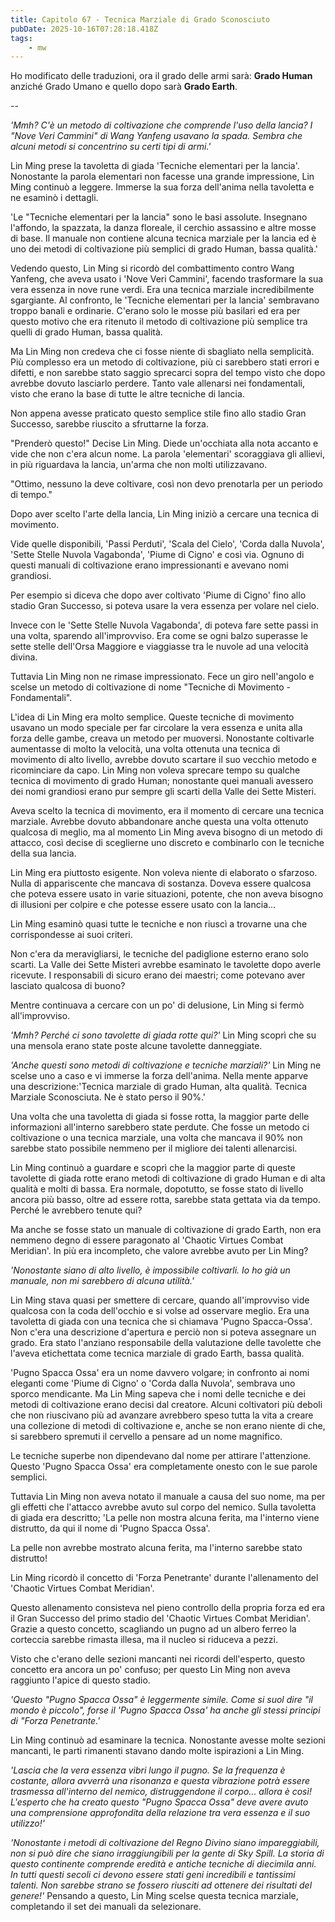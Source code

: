 ```yaml
---
title: Capitolo 67 - Tecnica Marziale di Grado Sconosciuto
pubDate: 2025-10-16T07:28:18.418Z
tags:
    - mw
---
```



Ho modificato delle traduzioni, ora il grado delle armi sarà:
<strong>Grado Human</strong> anziché Grado Umano e quello dopo sarà <strong>Grado Earth</strong>.


--


<em>'Mmh? C'è un metodo di coltivazione che comprende l'uso della lancia? I "Nove Veri Cammini" di Wang Yanfeng usavano la spada. Sembra che alcuni metodi si concentrino su certi tipi di armi.'</em>


Lin Ming prese la tavoletta di giada 'Tecniche elementari per la lancia'. Nonostante la parola elementari non facesse una grande impressione, Lin Ming continuò a leggere.
Immerse la sua forza dell'anima nella tavoletta e ne esaminò i dettagli.


'Le "Tecniche elementari per la lancia" sono le basi assolute.
Insegnano l'affondo, la spazzata, la danza floreale, il cerchio assassino e altre mosse di base. Il manuale non contiene alcuna tecnica marziale per la lancia ed è uno dei metodi di coltivazione più semplici di grado Human, bassa qualità.'


Vedendo questo, Lin Ming si ricordò del combattimento contro Wang Yanfeng, che aveva usato i 'Nove Veri Cammini', facendo trasformare la sua vera essenza in nove rune verdi. Era una tecnica marziale incredibilmente sgargiante. Al confronto, le 'Tecniche elementari per la lancia' sembravano troppo banali e ordinarie.
C'erano solo le mosse più basilari ed era per questo motivo che era ritenuto il metodo di coltivazione più semplice tra quelli di grado Human, bassa qualità.


Ma Lin Ming non credeva che ci fosse niente di sbagliato nella semplicità. Più complesso era un metodo di coltivazione, più ci sarebbero stati errori e difetti, e non sarebbe stato saggio sprecarci sopra del tempo visto che dopo avrebbe dovuto lasciarlo perdere. Tanto vale allenarsi nei fondamentali, visto che erano la base di tutte le altre tecniche di lancia.


Non appena avesse praticato questo semplice stile fino allo stadio Gran Successo, sarebbe riuscito a sfruttarne la forza.


"Prenderò questo!" Decise Lin Ming. Diede un'occhiata alla nota accanto e vide che non c'era alcun nome. La parola 'elementari' scoraggiava gli allievi, in più riguardava la lancia, un'arma che non molti utilizzavano.


"Ottimo, nessuno la deve coltivare, così non devo prenotarla per un periodo di tempo."


Dopo aver scelto l'arte della lancia, Lin Ming iniziò a cercare una tecnica di movimento.


Vide quelle disponibili, 'Passi Perduti', 'Scala del Cielo', 'Corda dalla Nuvola', 'Sette Stelle Nuvola Vagabonda', 'Piume di Cigno' e così via. Ognuno di questi manuali di coltivazione erano impressionanti e avevano nomi grandiosi.


Per esempio si diceva che dopo aver coltivato 'Piume di Cigno' fino allo stadio Gran Successo, si poteva usare la vera essenza per volare nel cielo.


Invece con le 'Sette Stelle Nuvola Vagabonda', di poteva fare sette passi in una volta, sparendo all'improvviso. Era come se ogni balzo superasse le sette stelle dell'Orsa Maggiore e viaggiasse tra le nuvole ad una velocità divina.


Tuttavia Lin Ming non ne rimase impressionato. Fece un giro nell'angolo e scelse un metodo di coltivazione di nome "Tecniche di Movimento - Fondamentali".


L'idea di Lin Ming era molto semplice.
Queste tecniche di movimento usavano un modo speciale per far circolare la vera essenza e unita alla forza delle gambe, creava un metodo per muoversi.
Nonostante coltivarle aumentasse di molto la velocità, una volta ottenuta una tecnica di movimento di alto livello, avrebbe dovuto scartare il suo vecchio metodo e ricominciare da capo. Lin Ming non voleva sprecare tempo su qualche tecnica di movimento di grado Human; nonostante quei manuali avessero dei nomi grandiosi erano pur sempre gli scarti della Valle dei Sette Misteri.


Aveva scelto la tecnica di movimento, era il momento di cercare una tecnica marziale. Avrebbe dovuto abbandonare anche questa una volta ottenuto qualcosa di meglio, ma al momento Lin Ming aveva bisogno di un metodo di attacco, così decise di sceglierne uno discreto e combinarlo con le tecniche della sua lancia.


Lin Ming era piuttosto esigente. Non voleva niente di elaborato o sfarzoso. Nulla di appariscente che mancava di sostanza.
Doveva essere qualcosa che poteva essere usato in varie situazioni, potente, che non aveva bisogno di illusioni per colpire e che potesse essere usato con la lancia...


Lin Ming esaminò quasi tutte le tecniche e non riuscì a trovarne una che corrispondesse ai suoi criteri.


Non c'era da meravigliarsi, le tecniche del padiglione esterno erano solo scarti. La Valle dei Sette Misteri avrebbe esaminato le tavolette dopo averle ricevute. I responsabili di sicuro erano dei maestri; come potevano aver lasciato qualcosa di buono?


Mentre continuava a cercare con un po' di delusione, Lin Ming si fermò all'improvviso.


<em>'Mmh? Perché ci sono tavolette di giada rotte qui?'</em> Lin Ming scoprì che su una mensola erano state poste alcune tavolette danneggiate.


<em>'Anche questi sono metodi di coltivazione e tecniche marziali?'</em> Lin Ming ne scelse uno a caso e vi immerse la forza dell'anima. Nella mente apparve una descrizione:'Tecnica marziale di grado Human, alta qualità. Tecnica Marziale Sconosciuta. Ne è stato perso il 90%.'


Una volta che una tavoletta di giada si fosse rotta, la maggior parte delle informazioni all'interno sarebbero state perdute. Che fosse un metodo ci coltivazione o una tecnica marziale, una volta che mancava il 90% non sarebbe stato possibile nemmeno per il migliore dei talenti allenarcisi.


Lin Ming continuò a guardare e scoprì che la maggior parte di queste tavolette di giada rotte erano metodi di coltivazione di grado Human e di alta qualità e molti di bassa. Era normale, dopotutto, se fosse stato di livello ancora più basso, oltre ad essere rotta, sarebbe stata gettata via da tempo. Perché le avrebbero tenute qui?


Ma anche se fosse stato un manuale di coltivazione di grado Earth, non era nemmeno degno di essere paragonato al 'Chaotic Virtues Combat Meridian'. In più era incompleto, che valore avrebbe avuto per Lin Ming?


<em>'Nonostante siano di alto livello, è impossibile coltivarli. Io ho già un manuale, non mi sarebbero di alcuna utilità.'</em>


Lin Ming stava quasi per smettere di cercare, quando all'improvviso vide qualcosa con la coda dell'occhio e si volse ad osservare meglio. Era una tavoletta di giada con una tecnica che si chiamava 'Pugno Spacca-Ossa'. Non c'era una descrizione d'apertura e perciò non si poteva assegnare un grado. Era stato l'anziano responsabile della valutazione delle tavolette che l'aveva etichettata come tecnica marziale di grado Earth, bassa qualità.


'Pugno Spacca Ossa' era un nome davvero volgare; in confronto ai nomi eleganti come 'Piume di Cigno' o 'Corda dalla Nuvola', sembrava uno sporco mendicante.
Ma Lin Ming sapeva che i nomi delle tecniche e dei metodi di coltivazione erano decisi dal creatore. Alcuni coltivatori più deboli che non riuscivano più ad avanzare avrebbero speso tutta la vita a creare una collezione di metodi di coltivazione e, anche se non erano niente di che, si sarebbero spremuti il cervello a pensare ad un nome magnifico.


Le tecniche superbe non dipendevano dal nome per attirare l'attenzione. Questo 'Pugno Spacca Ossa' era completamente onesto con le sue parole semplici.


Tuttavia Lin Ming non aveva notato il manuale a causa del suo nome, ma per gli effetti che l'attacco avrebbe avuto sul corpo del nemico. Sulla tavoletta di giada era descritto; 'La pelle non mostra alcuna ferita, ma l'interno viene distrutto, da qui il nome di 'Pugno Spacca Ossa'.


La pelle non avrebbe mostrato alcuna ferita, ma l'interno sarebbe stato distrutto!


Lin Ming ricordò il concetto di 'Forza Penetrante' durante l'allenamento del 'Chaotic Virtues Combat Meridian'.


Questo allenamento consisteva nel pieno controllo della propria forza ed era il Gran Successo del primo stadio del 'Chaotic Virtues Combat Meridian'.
Grazie a questo concetto, scagliando un pugno ad un albero ferreo la corteccia sarebbe rimasta illesa, ma il nucleo si riduceva a pezzi.


Visto che c'erano delle sezioni mancanti nei ricordi dell'esperto, questo concetto era ancora un po' confuso; per questo Lin Ming non aveva raggiunto l'apice di questo stadio.


<em>'Questo "Pugno Spacca Ossa" è leggermente simile. Come si suol dire "il mondo è piccolo", forse il 'Pugno Spacca Ossa' ha anche gli stessi principi di "Forza Penetrante.'</em>


Lin Ming continuò ad esaminare la tecnica.
Nonostante avesse molte sezioni mancanti, le parti rimanenti stavano dando molte ispirazioni a Lin Ming.


<em>'Lascia che la vera essenza vibri lungo il pugno. Se la frequenza è costante, allora avverrà una risonanza e questa vibrazione potrà essere trasmessa all'interno del nemico, distruggendone il corpo... allora è così! L'esperto che ha creato questo "Pugno Spacca Ossa" deve avere avuto una comprensione approfondita della relazione tra vera essenza e il suo utilizzo!'</em>


<em>'Nonostante i metodi di coltivazione del Regno Divino siano impareggiabili, non si può dire che siano irraggiungibili per la gente di Sky Spill. La storia di questo continente comprende eredità e antiche tecniche di diecimila anni.
In tutti questi secoli ci devono essere stati geni incredibili e tantissimi talenti. Non sarebbe strano se fossero riusciti ad ottenere dei risultati del genere!'</em> Pensando a questo, Lin Ming scelse questa tecnica marziale, completando il set dei manuali da selezionare.
                                


                                



